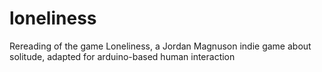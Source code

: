 # loneliness
Rereading of the game Loneliness, a Jordan Magnuson indie game about solitude, adapted for arduino-based human interaction
